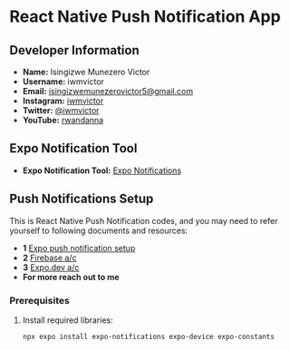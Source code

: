 # React Native Push Notification App

## Developer Information
- **Name:** Isingizwe Munezero Victor
- **Username:** iwmvictor
- **Email:** isingizwemunezerovictor5@gmail.com
- **Instagram:** [iwmvictor](https://instagram.com/iwmvictor)
- **Twitter:** [@iwmvictor](https://twitter.com/@iwmvictor)
- **YouTube:** [rwandanna](https://youtube.com/@rwandanna)

## Expo Notification Tool
- **Expo Notification Tool:** [Expo Notifications](https://expo.dev/notifications)

## Push Notifications Setup

This is React Native Push Notification codes, and you may need to refer yourself to following documents and resources:
- **1** [Expo push notification setup](https://docs.expo.dev/push-notifications/push-notifications-setup/)
- **2** [Firebase a/c](https://console.firebase.google.com/)
- **3** [Expo.dev a/c](https://expo.dev/)
- **For more reach out to me**

### Prerequisites

1. Install required libraries:

   ```bash
   npx expo install expo-notifications expo-device expo-constants
